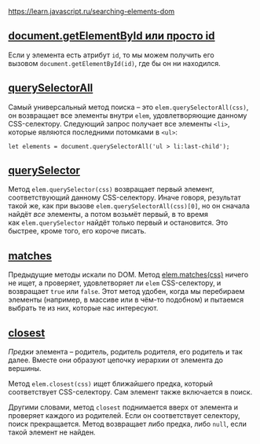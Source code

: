 https://learn.javascript.ru/searching-elements-dom

## [document.getElementById или просто id](https://learn.javascript.ru/searching-elements-dom#document-getelementbyid-ili-prosto-id)

Если у элемента есть атрибут `id`, то мы можем получить его вызовом `document.getElementById(id)`, где бы он ни находился.
## [querySelectorAll](https://learn.javascript.ru/searching-elements-dom#querySelectorAll)

Самый универсальный метод поиска – это `elem.querySelectorAll(css)`, он возвращает все элементы внутри `elem`, удовлетворяющие данному CSS-селектору.
Следующий запрос получает все элементы `<li>`, которые являются последними потомками в `<ul>`:
```JS
let elements = document.querySelectorAll('ul > li:last-child');
```

## [querySelector](https://learn.javascript.ru/searching-elements-dom#querySelector)

Метод `elem.querySelector(css)` возвращает первый элемент, соответствующий данному CSS-селектору.
Иначе говоря, результат такой же, как при вызове `elem.querySelectorAll(css)[0]`, но он сначала найдёт _все_ элементы, а потом возьмёт первый, в то время как `elem.querySelector` найдёт только первый и остановится. Это быстрее, кроме того, его короче писать.

## [matches](https://learn.javascript.ru/searching-elements-dom#matches)

Предыдущие методы искали по DOM.
Метод [elem.matches(css)](https://dom.spec.whatwg.org/#dom-element-matches) ничего не ищет, а проверяет, удовлетворяет ли `elem` CSS-селектору, и возвращает `true` или `false`. Этот метод удобен, когда мы перебираем элементы (например, в массиве или в чём-то подобном) и пытаемся выбрать те из них, которые нас интересуют.

## [closest](https://learn.javascript.ru/searching-elements-dom#closest)

_Предки_ элемента – родитель, родитель родителя, его родитель и так далее. Вместе они образуют цепочку иерархии от элемента до вершины.

Метод `elem.closest(css)` ищет ближайшего предка, который соответствует CSS-селектору. Сам элемент также включается в поиск.

Другими словами, метод `closest` поднимается вверх от элемента и проверяет каждого из родителей. Если он соответствует селектору, поиск прекращается. Метод возвращает либо предка, либо `null`, если такой элемент не найден.